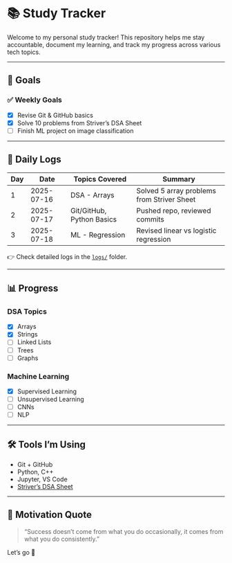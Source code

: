 # 📚 Study Tracker 

Welcome to my personal study tracker! This repository helps me stay accountable, document my learning, and track my progress across various tech topics.

---

## 🚀 Goals

### ✅ Weekly Goals
- [x] Revise Git & GitHub basics
- [x] Solve 10 problems from Striver’s DSA Sheet
- [ ] Finish ML project on image classification

---

## 📆 Daily Logs

| Day | Date       | Topics Covered             | Summary |
|-----|------------|----------------------------|---------|
| 1   | 2025-07-16 | DSA - Arrays               | Solved 5 array problems from Striver Sheet |
| 2   | 2025-07-17 | Git/GitHub, Python Basics  | Pushed repo, reviewed commits              |
| 3   | 2025-07-18 | ML - Regression            | Revised linear vs logistic regression      |

👉 Check detailed logs in the [`logs/`](logs/) folder.

---

## 📊 Progress

### DSA Topics
- [x] Arrays
- [x] Strings
- [ ] Linked Lists
- [ ] Trees
- [ ] Graphs

### Machine Learning
- [x] Supervised Learning
- [ ] Unsupervised Learning
- [ ] CNNs
- [ ] NLP

---

## 🛠️ Tools I’m Using
- Git + GitHub
- Python, C++
- Jupyter, VS Code
- [Striver’s DSA Sheet](https://takeuforward.org/interviews/strivers-sde-sheet-top-coding-interview-problems/)

---

## 📌 Motivation Quote
> “Success doesn’t come from what you do occasionally, it comes from what you do consistently.”

Let’s go 🚀
